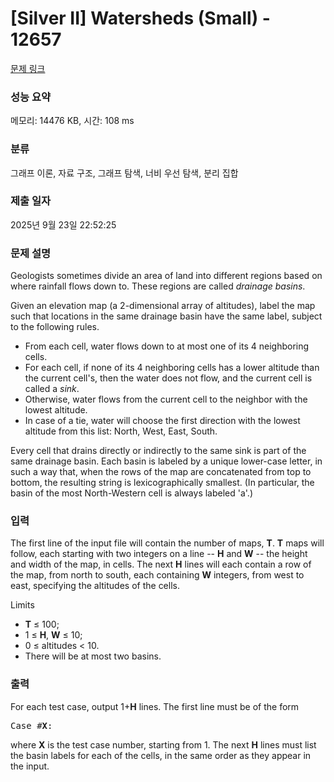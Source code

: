 # [Silver II] Watersheds (Small) - 12657 

[문제 링크](https://www.acmicpc.net/problem/12657) 

### 성능 요약

메모리: 14476 KB, 시간: 108 ms

### 분류

그래프 이론, 자료 구조, 그래프 탐색, 너비 우선 탐색, 분리 집합

### 제출 일자

2025년 9월 23일 22:52:25

### 문제 설명

<p>Geologists sometimes divide an area of land into different regions based on where rainfall flows down to. These regions are called <em>drainage basins</em>.</p>

<p>Given an elevation map (a 2-dimensional array of altitudes), label the map such that locations in the same drainage basin have the same label, subject to the following rules.</p>

<ul>
	<li>From each cell, water flows down to at most one of its 4 neighboring cells.</li>
	<li>For each cell, if none of its 4 neighboring cells has a lower altitude than the current cell's, then the water does not flow, and the current cell is called a <em>sink</em>.</li>
	<li>Otherwise, water flows from the current cell to the neighbor with the lowest altitude.</li>
	<li>In case of a tie, water will choose the first direction with the lowest altitude from this list: North, West, East, South.</li>
</ul>

<p>Every cell that drains directly or indirectly to the same sink is part of the same drainage basin. Each basin is labeled by a unique lower-case letter, in such a way that, when the rows of the map are concatenated from top to bottom, the resulting string is lexicographically smallest. (In particular, the basin of the most North-Western cell is always labeled 'a'.)</p>

### 입력 

 <p>The first line of the input file will contain the number of maps, <strong>T</strong>. <strong>T</strong> maps will follow, each starting with two integers on a line -- <strong>H</strong> and <strong>W</strong> -- the height and width of the map, in cells. The next <strong>H</strong> lines will each contain a row of the map, from north to south, each containing <strong>W</strong> integers, from west to east, specifying the altitudes of the cells.</p>

<p>Limits</p>

<ul>
	<li><strong>T</strong> ≤ 100;</li>
	<li>1 ≤ <strong>H</strong>, <strong>W</strong> ≤ 10;</li>
	<li>0 ≤ altitudes < 10.</li>
	<li>There will be at most two basins.</li>
</ul>

### 출력 

 <p>For each test case, output 1+<strong>H</strong> lines. The first line must be of the form</p>

<pre>Case #<strong>X</strong>:</pre>

<p>where <strong>X</strong> is the test case number, starting from 1. The next <strong>H</strong> lines must list the basin labels for each of the cells, in the same order as they appear in the input.</p>


